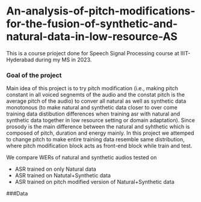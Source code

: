 # An-analysis-of-pitch-modifications-for-the-fusion-of-synthetic-and-natural-data-in-low-resource-AS
This is a course prioject done for Speech Signal Processing course at IIIT-Hyderabad during my MS in 2023.

### Goal of the project
Main idea of this project is to try pitch modification (i.e., making pitch constant in all voiced segnemts of the audio and the constat pitch is the average pitch of the audio) to conver all natural as well as synthetic data monotonous (to make natural and synthetic data closer to over come training data distibution differences when training asr with natural and synthetic data together in low resource setting or domain adaptation). Since prosody is the main difference between the natural and syhthetic which is composed of pitch, duration and energy mainly. In this project we attemped to change pitch to make entire training data resemble same distribution, where pitch modification block acts as front-end block while train and test. 

We compare WERs of natural and synthetic audios tested on 
* ASR trained on only Natural data
* ASR trained on Natutal+Synthetic data
* ASR trained on pitch modified version of Natural+Synthetic data

###Data

